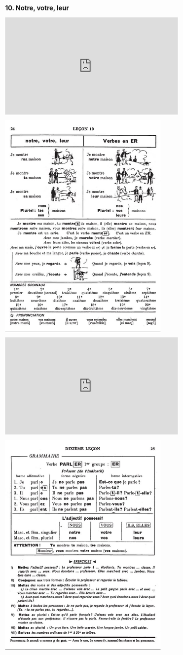 ## 10. Notre, votre, leur

<iframe width="560" height="315" src="https://www.youtube.com/embed/XtrmEJB2fQs" frameborder="0" allow="accelerometer; autoplay; encrypted-media; gyroscope; picture-in-picture" allowfullscreen></iframe>

![10A](img/10A.JPG)

<iframe width="560" height="315" src="https://www.youtube.com/embed/IFvFSyU-ZFw" frameborder="0" allow="accelerometer; autoplay; encrypted-media; gyroscope; picture-in-picture" allowfullscreen></iframe>

![10B](img/10B.JPG)
